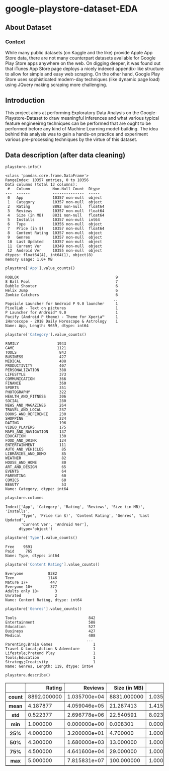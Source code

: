 # google-playstore-dataset-EDA

## About Dataset

### Context

While many public datasets (on Kaggle and the like) provide Apple App Store data, there are not many counterpart datasets available for Google Play Store apps anywhere on the web. On digging deeper, it was found out that iTunes App Store page deploys a nicely indexed appendix-like structure to allow for simple and easy web scraping. On the other hand, Google Play Store uses sophisticated modern-day techniques (like dynamic page load) using JQuery making scraping more challenging.

## Introduction

This project aims at performing Exploratory Data Analysis on the Google-Playstore-Dataset to draw meaningful inferences and what various typical feature engineeirng techniques can be performed that are ought to be performed before any kind of Machine Learning model-building. The idea behind this analysis was to gain a hands-on practice and experiment various pre-processing techniques by the virtue of this dataset.

## Data description (after data cleaning)


```python
playstore.info()
```

    <class 'pandas.core.frame.DataFrame'>
    RangeIndex: 10357 entries, 0 to 10356
    Data columns (total 13 columns):
     #   Column          Non-Null Count  Dtype  
    ---  ------          --------------  -----  
     0   App             10357 non-null  object 
     1   Category        10357 non-null  object 
     2   Rating          8892 non-null   float64
     3   Reviews         10357 non-null  float64
     4   Size (in MB)    8831 non-null   float64
     5   Installs        10357 non-null  int64  
     6   Type            10356 non-null  object 
     7   Price (in $)    10357 non-null  float64
     8   Content Rating  10357 non-null  object 
     9   Genres          10357 non-null  object 
     10  Last Updated    10357 non-null  object 
     11  Current Ver     10349 non-null  object 
     12  Android Ver     10355 non-null  object 
    dtypes: float64(4), int64(1), object(8)
    memory usage: 1.0+ MB
    


```python
playstore['App'].value_counts()
```




    ROBLOX                                           9
    8 Ball Pool                                      7
    Bubble Shooter                                   6
    Helix Jump                                       6
    Zombie Catchers                                  6
                                                    ..
    Popsicle Launcher for Android P 9.0 launcher     1
    PixelLab - Text on pictures                      1
    P Launcher for Android™ 9.0                      1
    Pacify (Android P theme) - Theme for Xperia™     1
    iHoroscope - 2018 Daily Horoscope & Astrology    1
    Name: App, Length: 9659, dtype: int64




```python
playstore['Category'].value_counts()
```




    FAMILY                 1943
    GAME                   1121
    TOOLS                   843
    BUSINESS                427
    MEDICAL                 408
    PRODUCTIVITY            407
    PERSONALIZATION         388
    LIFESTYLE               373
    COMMUNICATION           366
    FINANCE                 360
    SPORTS                  351
    PHOTOGRAPHY             322
    HEALTH_AND_FITNESS      306
    SOCIAL                  280
    NEWS_AND_MAGAZINES      264
    TRAVEL_AND_LOCAL        237
    BOOKS_AND_REFERENCE     230
    SHOPPING                224
    DATING                  196
    VIDEO_PLAYERS           175
    MAPS_AND_NAVIGATION     137
    EDUCATION               130
    FOOD_AND_DRINK          124
    ENTERTAINMENT           111
    AUTO_AND_VEHICLES        85
    LIBRARIES_AND_DEMO       85
    WEATHER                  82
    HOUSE_AND_HOME           80
    ART_AND_DESIGN           65
    EVENTS                   64
    PARENTING                60
    COMICS                   60
    BEAUTY                   53
    Name: Category, dtype: int64




```python
playstore.columns
```




    Index(['App', 'Category', 'Rating', 'Reviews', 'Size (in MB)', 'Installs',
           'Type', 'Price (in $)', 'Content Rating', 'Genres', 'Last Updated',
           'Current Ver', 'Android Ver'],
          dtype='object')




```python
playstore['Type'].value_counts()
```




    Free    9591
    Paid     765
    Name: Type, dtype: int64




```python
playstore['Content Rating'].value_counts()
```




    Everyone           8382
    Teen               1146
    Mature 17+          447
    Everyone 10+        377
    Adults only 18+       3
    Unrated               2
    Name: Content Rating, dtype: int64




```python
playstore['Genres'].value_counts()
```




    Tools                                842
    Entertainment                        588
    Education                            527
    Business                             427
    Medical                              408
                                        ... 
    Parenting;Brain Games                  1
    Travel & Local;Action & Adventure      1
    Lifestyle;Pretend Play                 1
    Tools;Education                        1
    Strategy;Creativity                    1
    Name: Genres, Length: 119, dtype: int64




```python
playstore.describe()
```




<div>
<table border="1" class="dataframe">
  <thead>
    <tr style="text-align: right;">
      <th></th>
      <th>Rating</th>
      <th>Reviews</th>
      <th>Size (in MB)</th>
      <th>Installs</th>
      <th>Price (in $)</th>
    </tr>
  </thead>
  <tbody>
    <tr>
      <th>count</th>
      <td>8892.000000</td>
      <td>1.035700e+04</td>
      <td>8831.000000</td>
      <td>1.035700e+04</td>
      <td>10357.000000</td>
    </tr>
    <tr>
      <th>mean</th>
      <td>4.187877</td>
      <td>4.059046e+05</td>
      <td>21.287413</td>
      <td>1.415776e+07</td>
      <td>1.030800</td>
    </tr>
    <tr>
      <th>std</th>
      <td>0.522377</td>
      <td>2.696778e+06</td>
      <td>22.540591</td>
      <td>8.023955e+07</td>
      <td>16.278625</td>
    </tr>
    <tr>
      <th>min</th>
      <td>1.000000</td>
      <td>0.000000e+00</td>
      <td>0.008301</td>
      <td>0.000000e+00</td>
      <td>0.000000</td>
    </tr>
    <tr>
      <th>25%</th>
      <td>4.000000</td>
      <td>3.200000e+01</td>
      <td>4.700000</td>
      <td>1.000000e+03</td>
      <td>0.000000</td>
    </tr>
    <tr>
      <th>50%</th>
      <td>4.300000</td>
      <td>1.680000e+03</td>
      <td>13.000000</td>
      <td>1.000000e+05</td>
      <td>0.000000</td>
    </tr>
    <tr>
      <th>75%</th>
      <td>4.500000</td>
      <td>4.641600e+04</td>
      <td>29.000000</td>
      <td>1.000000e+06</td>
      <td>0.000000</td>
    </tr>
    <tr>
      <th>max</th>
      <td>5.000000</td>
      <td>7.815831e+07</td>
      <td>100.000000</td>
      <td>1.000000e+09</td>
      <td>400.000000</td>
    </tr>
  </tbody>
</table>
</div>


